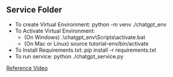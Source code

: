 ## Service Folder
- To create Virtual Environment: python -m venv ./chatgpt_env
- To Activate Virtual Environment: 
    - (On Windows) .\chatgpt_env\Scripts\activate.bat
    - (On Mac or Linux) source tutorial-env/bin/activate
- To Install Requirements.txt: pip install -r requirements.txt
- To run service: python ./chatgpt_service.py

[Reference Video](https://www.youtube.com/watch?v=CthF8c8qk4c&t=977s)
